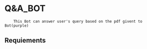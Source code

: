 # Q&A_BOT
        This Bot can answer user's query based on the pdf givent to Bot(purple)
        
## Requiements
